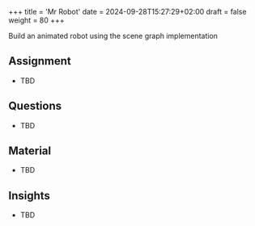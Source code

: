 +++
title = 'Mr Robot'
date = 2024-09-28T15:27:29+02:00
draft = false
weight = 80
+++

Build an animated robot using the scene graph implementation

## Assignment

- TBD

## Questions

- TBD

## Material
  
- TBD
 
## Insights

- TBD
